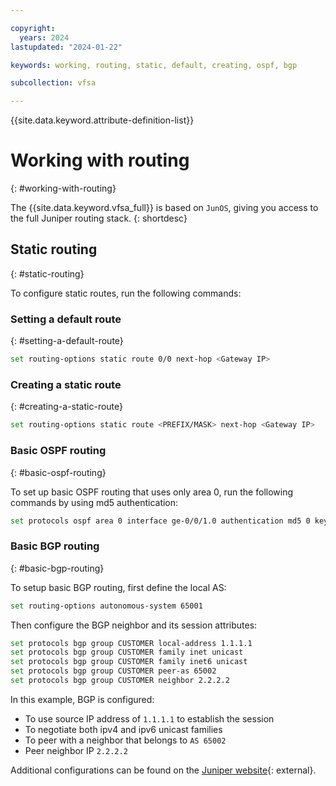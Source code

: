 ```yaml
---

copyright:
  years: 2024
lastupdated: "2024-01-22"

keywords: working, routing, static, default, creating, ospf, bgp

subcollection: vfsa

---
```


{{site.data.keyword.attribute-definition-list}}

# Working with routing
{: #working-with-routing}

The {{site.data.keyword.vfsa_full}} is based on `JunOS`, giving you access to the full Juniper routing stack.
{: shortdesc}

## Static routing
{: #static-routing}

To configure static routes, run the following commands:

### Setting a default route
{: #setting-a-default-route}

```sh
set routing-options static route 0/0 next-hop <Gateway IP>
```

### Creating a static route
{: #creating-a-static-route}

```sh
set routing-options static route <PREFIX/MASK> next-hop <Gateway IP>
```

### Basic OSPF routing
{: #basic-ospf-routing}

To set up basic OSPF routing that uses only area 0, run the following commands by using md5 authentication:

```sh
set protocols ospf area 0 interface ge-0/0/1.0 authentication md5 0 key <KEY>
```

### Basic BGP routing
{: #basic-bgp-routing}

To setup basic BGP routing, first define the local AS:

```sh
set routing-options autonomous-system 65001
```

Then configure the BGP neighbor and its session attributes:

```sh
set protocols bgp group CUSTOMER local-address 1.1.1.1
set protocols bgp group CUSTOMER family inet unicast
set protocols bgp group CUSTOMER family inet6 unicast
set protocols bgp group CUSTOMER peer-as 65002
set protocols bgp group CUSTOMER neighbor 2.2.2.2
```

In this example, BGP is configured:

* To use source IP address of `1.1.1.1` to establish the session
* To negotiate both ipv4 and ipv6 unicast families
* To peer with a neighbor that belongs to `AS 65002`
* Peer neighbor IP `2.2.2.2`

Additional configurations can be found on the [Juniper website](https://www.juniper.net/documentation/product/us/en/junos-os/){: external}.
